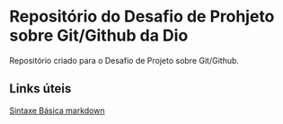 # Repositório do Desafio de Prohjeto sobre Git/Github da Dio
Repositório criado para o Desafio de Projeto sobre Git/Github.

 ## Links úteis
 [Sintaxe Básica markdown](https://www.markdownguide.org/)
